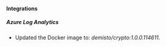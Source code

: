 
#### Integrations

##### Azure Log Analytics

- Updated the Docker image to: *demisto/crypto:1.0.0.114611*.
